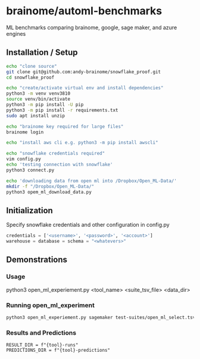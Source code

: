 <!--
# Brainome Daimensions(tm)
#
# The Brainome Table Compiler(tm)
# Copyright (c) 2022 Brainome Incorporated. All Rights Reserved.
# GPLv3 license, all text above must be included in any redistribution.
# See LICENSE.TXT for more information.
#
# This program may use Brainome's servers for cloud computing. Server use
# is subject to separate license agreement.
#
# Contact: itadmin@brainome.ai
# for questions and suggestions.
#
# @author: andy.stevko@brainome.ai
# @author: zachary.stone@brainome.ai
-->

# brainome/automl-benchmarks
ML benchmarks comparing brainome, google, sage maker, and azure engines

## Installation / Setup

```bash
echo "clone source"
git clone git@github.com:andy-brainome/snowflake_proof.git
cd snowflake_proof

echo "create/activate virtual env and install dependencies"
python3 -m venv venv3810
source venv/bin/activate
python3 -m pip install -U pip
python3 -m pip install -r requirements.txt
sudo apt install unzip

echo "brainome key required for large files"
brainome login

echo "install aws cli e.g. python3 -m pip install awscli"

echo "snowflake credentials required"
vim config.py
echo 'testing connection with snowflake'
python3 connect.py

echo 'downloading data from open ml into /Dropbox/Open_ML-Data/'
mkdir -f "/Dropbox/Open_ML-Data/"
python3 opem_ml_download_data.py
```

## Initialization
Specify snowflake credentials and other configuration in config.py
```python
credentials = ['<username>', '<password>', '<account>']
warehouse = database = schema = "<whatevers>"
```
## Demonstrations
### Usage
python3 open_ml_experiement.py <tool_name> <suite_tsv_file> <data_dir>

### Running open_ml_experiment
```bash
python3 open_ml_experiement.py sagemaker test-suites/open_ml_select.tsv /Dropbox/OpenML-Data/
```

### Results and Predictions
	RESULT_DIR = f"{tool}-runs"
	PREDICTIONS_DIR = f"{tool}-predictions"